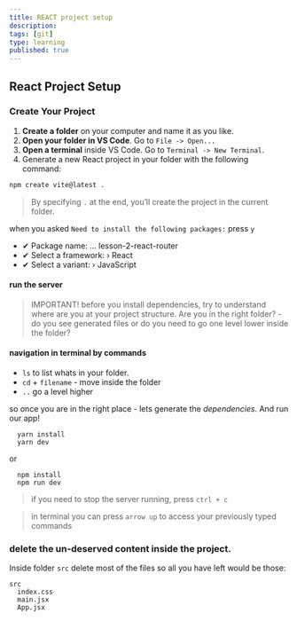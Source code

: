 ```yaml
---
title: REACT project setup
description:
tags: [git]
type: learning
published: true
---
```


## React Project Setup

### Create Your Project

1. **Create a folder** on your computer and name it as you like.
2. **Open your folder in VS Code**. Go to `File -> Open...`
3. **Open a terminal** inside VS Code. Go to `Terminal -> New Terminal`.
4. Generate a new React project in your folder with the following command:

```bash
npm create vite@latest .
```

> By specifying `.` at the end, you’ll create the project in the current folder.

when you asked `Need to install the following packages:` press `y`

- ✔ Package name: … lesson-2-react-router
- ✔ Select a framework: › React
- ✔ Select a variant: › JavaScript

#### run the server

> IMPORTANT! before you install dependencies, try to understand where are you at your project structure. Are you in the right folder? - do you see generated files or do you need to go one level lower inside the folder?

#### navigation in terminal by commands

- `ls` to list whats in your folder.
- `cd` + `filename` - move inside the folder
- `..` go a level higher

so once you are in the right place - lets generate the _dependencies_. And run our app!

```
  yarn install
  yarn dev
```

or

```
  npm install
  npm run dev
```

> if you need to stop the server running, press `ctrl + c`

> in terminal you can press `arrow up` to access your previously typed commands

### delete the un-deserved content inside the project.

Inside folder `src` delete most of the files so all you have left would be those:

```
src
  index.css
  main.jsx
  App.jsx
```
